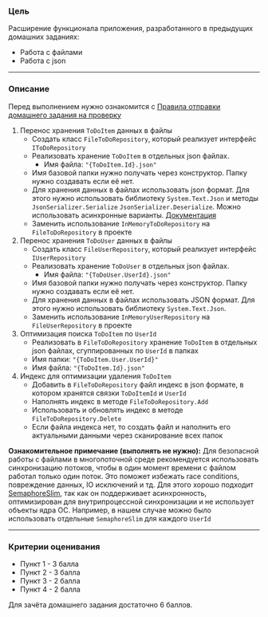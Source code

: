 ### Цель
    
Расширение функционала приложения, разработанного в предыдущих домашних заданиях:

- Работа с файлами
- Работа с json

---

### Описание

Перед выполнением нужно ознакомится с [Правила отправки домашнего задания на проверку](https://github.com/OTUS-NET/C-Sharp-Basic/blob/main/Homeworks/README.md)

1. Перенос хранения `ToDoItem` данных в файлы
    - Создать класс `FileToDoRepository`, который реализует интерфейс `IToDoRepository`
    - Реализовать хранение `ToDoItem` в отдельных json файлах.
        - Имя файла: `"{ToDoItem.Id}.json"`
    - Имя базовой папки нужно получать через конструктор. Папку нужно создавать если её нет.
    - Для хранения данных в файлах использовать json формат. Для этого нужно использовать библиотеку `System.Text.Json` и методы `JsonSerializer.Serialize` `JsonSerializer.Deserialize`. Можно использовать асинхронные варианты. [Документация](https://learn.microsoft.com/ru-ru/dotnet/standard/serialization/)
    - Заменить использование `InMemoryToDoRepository` на `FileToDoRepository` в проекте
2. Перенос хранения `ToDoUser` данных в файлы
    - Создать класс `FileUserRepository`, который реализует интерфейс `IUserRepository`
    - Реализовать хранение `ToDoUser` в отдельных json файлах.
        - Имя файла: `"{ToDoUser.UserId}.json"`
    - Имя базовой папки нужно получать через конструктор. Папку нужно создавать если её нет.
    - Для хранения данных в файлах использовать JSON формат. Для этого нужно использовать библиотеку `System.Text.Json`.
    - Заменить использование `InMemoryUserRepository` на `FileUserRepository` в проекте
3. Оптимизация поиска `ToDoItem` по `UserId`
    - Реализовать в `FileToDoRepository` хранение `ToDoItem` в отдельных json файлах, сгуппированных по `UserId` в папках
    - Имя папки: `"{ToDoItem.User.UserId}"`
    - Имя файла: `"{ToDoItem.Id}.json"`
4. Индекс для оптимизации удаления `ToDoItem`
    - Добавить в `FileToDoRepository` файл индекс в json формате, в котором хранятся связки `ToDoItemId` и `UserId`
    - Наполнять индекс в методе `FileToDoRepository.Add`
    - Использовать и обновлять индекс в методе `FileToDoRepository.Delete`
    - Если файла индекса нет, то создать файл и наполнить его актуальными данными через сканирование всех папок

**Ознакомительное примечание (выполнять не нужно):**
Для безопасной работы с файлами в многопоточной среде рекомендуется использовать синхронизацию потоков, чтобы в один момент времени с файлом работал только один поток. Это поможет избежать race conditions, повреждение данных, IO исключений и тд. Для этого хорошо подходит [SemaphoreSlim](https://learn.microsoft.com/ru-ru/dotnet/api/system.threading.semaphoreslim), так как он поддерживает асинхронность, оптимизирован для внутрипроцессной синхронизации и не использует объекты ядра ОС. Например, в нашем случае можно было использовать отдельные `SemaphoreSlim` для каждого `UserId`

---

### Критерии оценивания

- Пункт 1 - 3 балла
- Пункт 2 - 3 балла
- Пункт 3 - 2 балла
- Пункт 4 - 2 балла

Для зачёта домашнего задания достаточно 6 баллов.